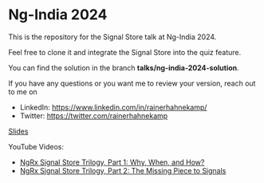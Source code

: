 # Ng-India 2024

This is the repository for the Signal Store talk at Ng-India 2024.

Feel free to clone it and integrate the Signal Store into the quiz feature.

You can find the solution in the branch **talks/ng-india-2024-solution**.

If you have any questions or you want me to review your version, reach out to me on
- LinkedIn: https://www.linkedin.com/in/rainerhahnekamp/
- Twitter: https://twitter.com/rainerhahnekamp

[Slides](https://github.com/rainerhahnekamp/eternal/blob/ng-india-2024/Ng-India%202024%20-%20NgRx%20Signal%20Store.pdf)

YouTube Videos:

- [NgRx Signal Store Trilogy, Part 1: Why, When, and How?](https://youtu.be/V-D2sk_azcs?si=TewuX2ggNCmmKO6f)
- [NgRx Signal Store Trilogy, Part 2: The Missing Piece to Signals](https://youtu.be/TLq0OcSshYI)
